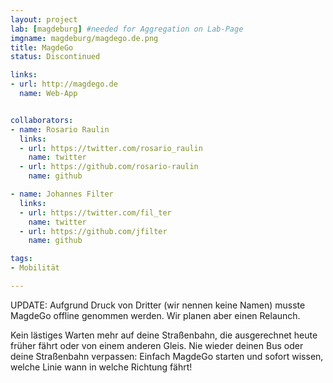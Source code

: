 ```yaml
---
layout: project
lab: [magdeburg] #needed for Aggregation on Lab-Page
imgname: magdeburg/magdego.de.png
title: MagdeGo
status: Discontinued

links:
- url: http://magdego.de
  name: Web-App


collaborators:
- name: Rosario Raulin
  links:
  - url: https://twitter.com/rosario_raulin
    name: twitter
  - url: https://github.com/rosario-raulin
    name: github

- name: Johannes Filter
  links:
  - url: https://twitter.com/fil_ter
    name: twitter
  - url: https://github.com/jfilter
    name: github

tags:
- Mobilität

---
```


UPDATE: Aufgrund Druck von Dritter (wir nennen keine Namen) musste MagdeGo offline genommen werden. Wir planen aber einen Relaunch.

Kein lästiges Warten mehr auf deine Straßenbahn, die ausgerechnet heute früher fährt oder von einem anderen Gleis. Nie wieder deinen Bus oder deine Straßenbahn verpassen: Einfach MagdeGo starten und sofort wissen, welche Linie wann in welche Richtung fährt!
